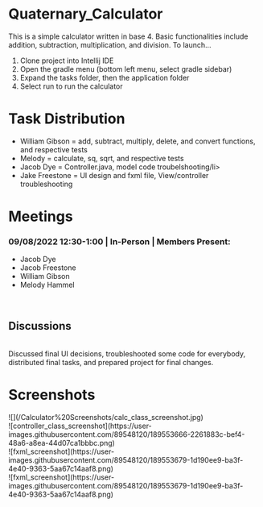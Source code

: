<h1>Quaternary_Calculator</h1>

This is a simple calculator written in base 4. Basic functionalities include addition, subtraction, multiplication, and division.
To launch...
<ol>
  <li>Clone project into Intellij IDE </li>
  <li>Open the gradle menu (bottom left menu, select gradle sidebar)</li>
  <li>Expand the tasks folder, then the application folder</li>
  <li>Select run to run the calculator</li>
</ol>

<h1>Task Distribution</h1>
<ul>
  <li>William Gibson = add, subtract, multiply, delete, and convert functions, and respective tests</li> 
  <li>Melody = calculate, sq, sqrt, and respective tests</li>
  <li>Jacob Dye = Controller.java, model code troubelshooting/li>
  <li>Jake Freestone = UI design and fxml file, View/controller troubleshooting</li>
</ul>

<h1>Meetings</h1>
<h3>09/08/2022 12:30-1:00 | In-Person | Members Present:</h3>
<ul>
  <li>Jacob Dye</li>
  <li>Jacob Freestone</li>
  <li>William Gibson</li>
  <li>Melody Hammel</li>
</ul>
<br>
<h2>Discussions</h2>
<br>
Discussed final UI decisions, troubleshooted some code for everybody, distributed final tasks, and prepared project for final changes. 

<h1>Screenshots</h1>
![](/Calculator%20Screenshots/calc_class_screenshot.jpg)<br>
![controller_class_screenshot](https://user-images.githubusercontent.com/89548120/189553666-2261883c-bef4-48a6-a8ea-44d07ca1bbbc.png)<br>
![fxml_screenshot](https://user-images.githubusercontent.com/89548120/189553679-1d190ee9-ba3f-4e40-9363-5aa67c14aaf8.png)<br>
![fxml_screenshot](https://user-images.githubusercontent.com/89548120/189553679-1d190ee9-ba3f-4e40-9363-5aa67c14aaf8.png)<br>


